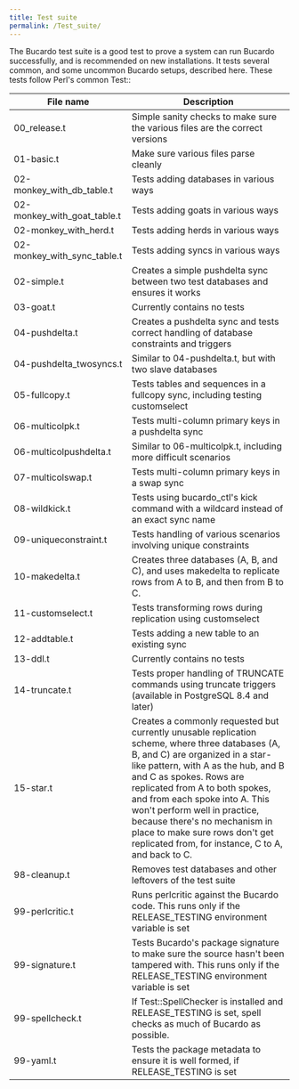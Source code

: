 ```yaml
---
title: Test suite
permalink: /Test_suite/
---
```


The Bucardo test suite is a good test to prove a system can run Bucardo successfully, and is recommended on new installations. It tests several common, and some uncommon Bucardo setups, described here. These tests follow Perl's common Test::

|File name|Description|
|---------|-----------|
|00_release.t|Simple sanity checks to make sure the various files are the correct versions|
|01-basic.t|Make sure various files parse cleanly|
|02-monkey_with_db_table.t|Tests adding databases in various ways|
|02-monkey_with_goat_table.t|Tests adding goats in various ways|
|02-monkey_with_herd.t|Tests adding herds in various ways|
|02-monkey_with_sync_table.t|Tests adding syncs in various ways|
|02-simple.t|Creates a simple pushdelta sync between two test databases and ensures it works|
|03-goat.t|Currently contains no tests|
|04-pushdelta.t|Creates a pushdelta sync and tests correct handling of database constraints and triggers|
|04-pushdelta_twosyncs.t|Similar to 04-pushdelta.t, but with two slave databases|
|05-fullcopy.t|Tests tables and sequences in a fullcopy sync, including testing customselect|
|06-multicolpk.t|Tests multi-column primary keys in a pushdelta sync|
|06-multicolpushdelta.t|Similar to 06-multicolpk.t, including more difficult scenarios|
|07-multicolswap.t|Tests multi-column primary keys in a swap sync|
|08-wildkick.t|Tests using bucardo_ctl's kick command with a wildcard instead of an exact sync name|
|09-uniqueconstraint.t|Tests handling of various scenarios involving unique constraints|
|10-makedelta.t|Creates three databases (A, B, and C), and uses makedelta to replicate rows from A to B, and then from B to C.|
|11-customselect.t|Tests transforming rows during replication using customselect|
|12-addtable.t|Tests adding a new table to an existing sync|
|13-ddl.t|Currently contains no tests|
|14-truncate.t|Tests proper handling of TRUNCATE commands using truncate triggers (available in PostgreSQL 8.4 and later)|
|15-star.t|Creates a commonly requested but currently unusable replication scheme, where three databases (A, B, and C) are organized in a star-like pattern, with A as the hub, and B and C as spokes. Rows are replicated from A to both spokes, and from each spoke into A. This won't perform well in practice, because there's no mechanism in place to make sure rows don't get replicated from, for instance, C to A, and back to C.|
|98-cleanup.t|Removes test databases and other leftovers of the test suite|
|99-perlcritic.t|Runs perlcritic against the Bucardo code. This runs only if the RELEASE_TESTING environment variable is set|
|99-signature.t|Tests Bucardo's package signature to make sure the source hasn't been tampered with. This runs only if the RELEASE_TESTING environment variable is set|
|99-spellcheck.t|If Test::SpellChecker is installed and RELEASE_TESTING is set, spell checks as much of Bucardo as possible.|
|99-yaml.t|Tests the package metadata to ensure it is well formed, if RELEASE_TESTING is set|


